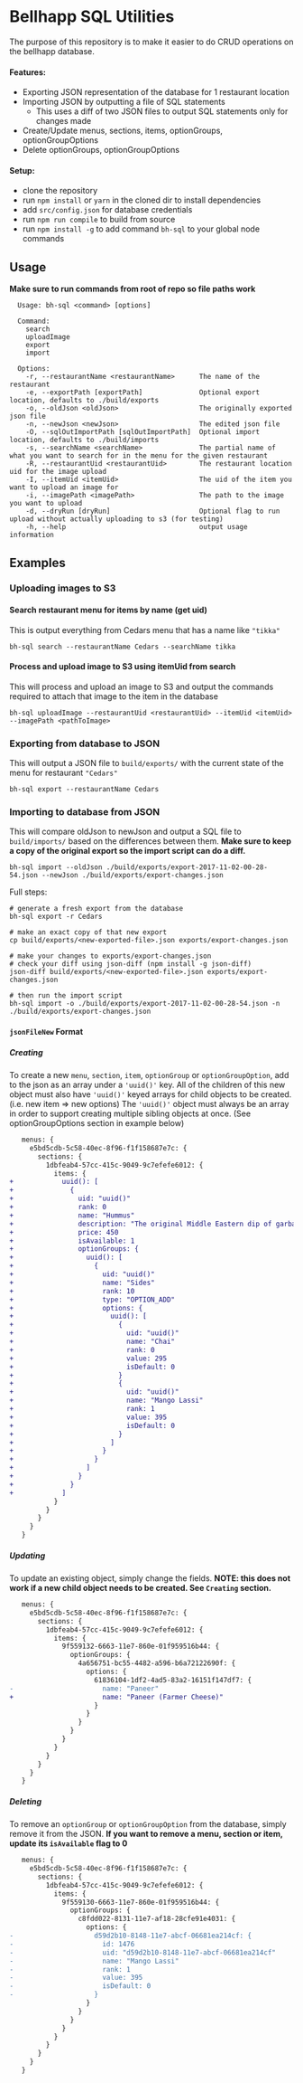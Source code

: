 # Bellhapp SQL Utilities
The purpose of this repository is to make it easier to do CRUD operations on the bellhapp database.
#### Features:
- Exporting JSON representation of the database for 1 restaurant location
- Importing JSON by outputting a file of SQL statements
  - This uses a diff of two JSON files to output SQL statements only for changes made
- Create/Update menus, sections, items, optionGroups, optionGroupOptions
- Delete optionGroups, optionGroupOptions

#### Setup:
- clone the repository
- run `npm install` or `yarn` in the cloned dir to install dependencies
- add `src/config.json` for database credentials
- run `npm run compile` to build from source
- run `npm install -g` to add command `bh-sql` to your global node commands

## Usage
**Make sure to run commands from root of repo so file paths work**
```
  Usage: bh-sql <command> [options]

  Command:
    search
    uploadImage
    export
    import

  Options:
    -r, --restaurantName <restaurantName>      The name of the restaurant
    -e, --exportPath [exportPath]              Optional export location, defaults to ./build/exports
    -o, --oldJson <oldJson>                    The originally exported json file
    -n, --newJson <newJson>                    The edited json file
    -O, --sqlOutImportPath [sqlOutImportPath]  Optional import location, defaults to ./build/imports
    -s, --searchName <searchName>              The partial name of what you want to search for in the menu for the given restaurant
    -R, --restaurantUid <restaurantUid>        The restaurant location uid for the image upload
    -I, --itemUid <itemUid>                    The uid of the item you want to upload an image for
    -i, --imagePath <imagePath>                The path to the image you want to upload
    -d, --dryRun [dryRun]                      Optional flag to run upload without actually uploading to s3 (for testing)
    -h, --help                                 output usage information
```

## Examples
### Uploading images to S3
#### Search restaurant menu for items by name (get uid)
This is output everything from Cedars menu that has a name like `"tikka"`
```
bh-sql search --restaurantName Cedars --searchName tikka
```

#### Process and upload image to S3 using itemUid from search
This will process and upload an image to S3 and output the commands required to attach that image to the item in the database
```
bh-sql uploadImage --restaurantUid <restaurantUid> --itemUid <itemUid> --imagePath <pathToImage>
```

### Exporting from database to JSON
This will output a JSON file to `build/exports/` with the current state of the menu for restaurant `"Cedars"`
```shell
bh-sql export --restaurantName Cedars
```

### Importing to database from JSON
This will compare oldJson to newJson and output a SQL file to `build/imports/` based on the differences between them.
**Make sure to keep a copy of the original export so the import script can do a diff.**
```shell
bh-sql import --oldJson ./build/exports/export-2017-11-02-00-28-54.json --newJson ./build/exports/export-changes.json
```

Full steps:
```shell
# generate a fresh export from the database
bh-sql export -r Cedars

# make an exact copy of that new export
cp build/exports/<new-exported-file>.json exports/export-changes.json

# make your changes to exports/export-changes.json
# check your diff using json-diff (npm install -g json-diff)
json-diff build/exports/<new-exported-file>.json exports/export-changes.json

# then run the import script
bh-sql import -o ./build/exports/export-2017-11-02-00-28-54.json -n ./build/exports/export-changes.json
```

#### `jsonFileNew` Format
##### Creating
To create a new `menu`, `section`, `item`, `optionGroup` or `optionGroupOption`, add to the json as an array under a `'uuid()'` key.
All of the children of this new object must also have `'uuid()'` keyed arrays for child objects to be created. (i.e. new item => new options)
The `'uuid()'` object must always be an array in order to support creating multiple sibling objects at once. (See optionGroupOptions section in example below)
```diff
   menus: {
     e5bd5cdb-5c58-40ec-8f96-f1f158687e7c: {
       sections: {
         1dbfeab4-57cc-415c-9049-9c7efefe6012: {
           items: {
+            uuid(): [
+              {
+                uid: "uuid()"
+                rank: 0
+                name: "Hummus"
+                description: "The original Middle Eastern dip of garbanzo beans, tahini sauce and a special dressing. Served with pita bread."
+                price: 450
+                isAvailable: 1
+                optionGroups: {
+                  uuid(): [
+                    {
+                      uid: "uuid()"
+                      name: "Sides"
+                      rank: 10
+                      type: "OPTION_ADD"
+                      options: {
+                        uuid(): [
+                          {
+                            uid: "uuid()"
+                            name: "Chai"
+                            rank: 0
+                            value: 295
+                            isDefault: 0
+                          }
+                          {
+                            uid: "uuid()"
+                            name: "Mango Lassi"
+                            rank: 1
+                            value: 395
+                            isDefault: 0
+                          }
+                        ]
+                      }
+                    }
+                  ]
+                }
+              }
+            ]
           }
         }
       }
     }
   }
```

##### Updating
To update an existing object, simply change the fields.
**NOTE: this does not work if a new child object needs to be created. See `Creating` section.**
```diff
   menus: {
     e5bd5cdb-5c58-40ec-8f96-f1f158687e7c: {
       sections: {
         1dbfeab4-57cc-415c-9049-9c7efefe6012: {
           items: {
             9f559132-6663-11e7-860e-01f959516b44: {
               optionGroups: {
                 4a656751-bc55-4482-a596-b6a72122690f: {
                   options: {
                     61836104-1df2-4ad5-83a2-16151f147df7: {
-                      name: "Paneer"
+                      name: "Paneer (Farmer Cheese)"
                     }
                   }
                 }
               }
             }
           }
         }
       }
     }
   }
```

##### Deleting
To remove an `optionGroup` or `optionGroupOption` from the database, simply remove it from the JSON.
**If you want to remove a menu, section or item, update its `isAvailable` flag to 0**
```diff
   menus: {
     e5bd5cdb-5c58-40ec-8f96-f1f158687e7c: {
       sections: {
         1dbfeab4-57cc-415c-9049-9c7efefe6012: {
           items: {
             9f559130-6663-11e7-860e-01f959516b44: {
               optionGroups: {
                 c8fdd022-8131-11e7-af18-28cfe91e4031: {
                   options: {
-                    d59d2b10-8148-11e7-abcf-06681ea214cf: {
-                      id: 1476
-                      uid: "d59d2b10-8148-11e7-abcf-06681ea214cf"
-                      name: "Mango Lassi"
-                      rank: 1
-                      value: 395
-                      isDefault: 0
-                    }
                   }
                 }
               }
             }
           }
         }
       }
     }
   }
```
